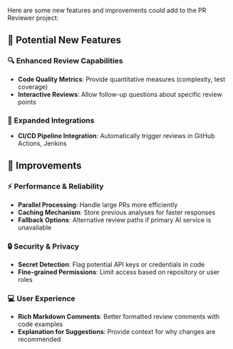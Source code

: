 Here are some new features and improvements could add to the PR Reviewer project:

## 🌟 Potential New Features

### 🔍 Enhanced Review Capabilities
- **Code Quality Metrics**: Provide quantitative measures (complexity, test coverage)
- **Interactive Reviews**: Allow follow-up questions about specific review points

### 🔄 Expanded Integrations
- **CI/CD Pipeline Integration**: Automatically trigger reviews in GitHub Actions, Jenkins


## 🔧 Improvements

### ⚡ Performance & Reliability
- **Parallel Processing**: Handle large PRs more efficiently
- **Caching Mechanism**: Store previous analyses for faster responses
- **Fallback Options**: Alternative review paths if primary AI service is unavailable

### 🔒 Security & Privacy
- **Secret Detection**: Flag potential API keys or credentials in code
- **Fine-grained Permissions**: Limit access based on repository or user roles

### 💻 User Experience
- **Rich Markdown Comments**: Better formatted review comments with code examples
- **Explanation for Suggestions**: Provide context for why changes are recommended
